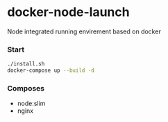 # docker-node-launch
Node integrated running envirement based on docker

### Start

```bash
./install.sh
docker-compose up --build -d
```

### Composes

- node:slim
- nginx